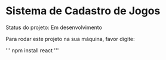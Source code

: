 # Sistema de Cadastro de Jogos

Status do projeto: Em desenvolvimento

Para rodar este projeto na sua máquina, favor digite:

'''
npm install react
'''
